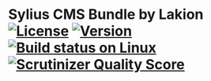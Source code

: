 # Sylius CMS Bundle by Lakion [![License](https://img.shields.io/packagist/l/lakion/sylius-cms-bundle.svg)](https://packagist.org/packages/lakion/sylius-cms-bundle) [![Version](https://img.shields.io/packagist/v/lakion/sylius-cms-bundle.svg)](https://packagist.org/packages/lakion/sylius-cms-bundle) [![Build status on Linux](https://img.shields.io/travis/Lakion/SyliusCmsBundle/master.svg)](http://travis-ci.org/Lakion/SyliusCmsBundle) [![Scrutinizer Quality Score](https://img.shields.io/scrutinizer/g/Lakion/SyliusCmsBundle.svg)](https://scrutinizer-ci.com/g/Lakion/SyliusCmsBundle/)
